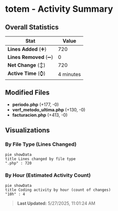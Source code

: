 # totem - Activity Summary 

## Overall Statistics

| Stat                   | Value                                                             |
| ---------------------- | ----------------------------------------------------------------- |
| **Lines Added** (➕)   | 720                                          |
| **Lines Removed** (➖) | 0                                        |
| **Net Change** (↕)    | 720                |
| **Active Time** (⌚)   | 4 minutes |


## Modified Files
- **periodo.php** (+177, -0)
- **verf_metodo_ultima.php** (+130, -0)
- **facturacion.php** (+413, -0)

## Visualizations

### By File Type (Lines Changed)

```mermaid
pie showData
title Lines changed by file type
".php" : 720
```

### By Hour (Estimated Activity Count)

```mermaid
pie showData
title Coding activity by hour (count of changes)
"10h" : 4
```


> **Last Updated:** 5/27/2025, 11:01:24 AM